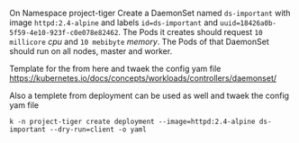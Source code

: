 On Namespace project-tiger Create a DaemonSet named `ds-important` with image `httpd:2.4-alpine` and labels `id=ds-important` 
and `uuid=18426a0b-5f59-4e10-923f-c0e078e82462`. 
The Pods it creates should request `10 millicore` *cpu* and `10 mebibyte` *memory*. 
The Pods of that DaemonSet should run on all nodes, master and worker.

Template for the from here and twaek the config yam file
https://kubernetes.io/docs/concepts/workloads/controllers/daemonset/

Also a templete from deployment can be used as well and twaek the config yam file
```
k -n project-tiger create deployment --image=httpd:2.4-alpine ds-important --dry-run=client -o yaml
```
